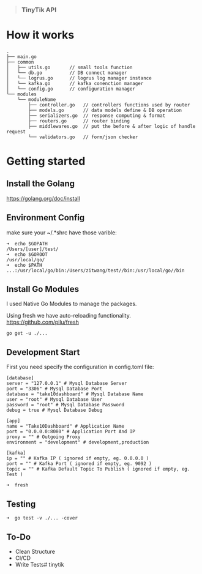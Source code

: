 
> ### TinyTik API

# How it works
```
.
├── main.go
├── common
│   ├── utils.go       // small tools function
│   └── db.go          // DB connect manager
│   └── logrus.go      // logrus log manager instance
│   └── kafka.go       // kafka conenction manager
│   └── config.go      // configuration manager
└── modules
    └── moduleName
        ├── controller.go   // controllers functions used by router
        ├── models.go       // data models define & DB operation
        ├── serializers.go  // response computing & format
        ├── routers.go      // router binding
        ├── middlewares.go  // put the before & after logic of handle request
        └── validators.go   // form/json checker
```

# Getting started

## Install the Golang
https://golang.org/doc/install
## Environment Config
make sure your ~/.*shrc have those varible:
```
➜  echo $GOPATH
/Users/[user]/test/
➜  echo $GOROOT
/usr/local/go/
➜  echo $PATH
...:/usr/local/go/bin:/Users/zitwang/test//bin:/usr/local/go//bin
```
## Install Go Modules
I used Native Go Modules to manage the packages.

Using fresh we have auto-reloading functionality.
https://github.com/pilu/fresh
```
go get -u ./...
```

## Development Start

First you need specify the configuration in config.toml file:

```
[database]
server = "127.0.0.1" # Mysql Database Server
port = "3306" # Mysql Database Port
database = "take10dashboard" # Mysql Database Name
user = "root" # Mysql Database User
password = "root" # Mysql Database Password
debug = true # Mysql Database Debug

[app]
name = "Take10Dashboard" # Application Name
port = "0.0.0.0:8080" # Application Port And IP
proxy = "" # Outgoing Proxy
environment = "development" # development,production

[kafka]
ip = "" # Kafka IP ( ignored if empty, eg. 0.0.0.0 )
port = "" # Kafka Port ( ignored if empty, eg. 9092 )
topic = "" # Kafka Default Topic To Publish ( ignored if empty, eg. Test )
```

```
➜  fresh
```

## Testing
```
➜  go test -v ./... -cover
```

## To-Do
- Clean Structure
- CI/CD
- Write Tests#   t i n y t i k 
 
 